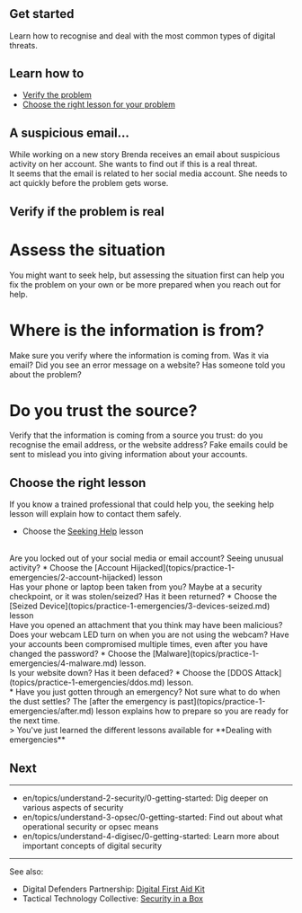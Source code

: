 # 
## Get started

Learn how to recognise and deal with the most common types of digital threats.



## Learn how to

- [Verify the problem](en/topics/practice-1-emergencies/0-getting-started/3-1-learn.md)
- [Choose the right lesson for your problem](en/topics/practice-1-emergencies/0-getting-started/3-2-learn.md)



## A suspicious email...

While working on a new story Brenda receives an email about suspicious activity on her account. She wants to find out if this is a real threat.
<br>
It seems that the email is related to her social media account. She needs to act quickly before the problem gets worse.



## Verify if the problem is real

# Assess the situation
You might want to seek help, but assessing the situation first can help you fix the problem on your own or be more prepared when you reach out for help.
<br>
# Where is the information is from?
Make sure you verify where the information is coming from. Was it via email? Did you see an error message on a website? Has someone told you about the problem?
<br>
# Do you trust the source?
Verify that the information is coming from a source you trust: do you recognise the email address, or the website address? Fake emails could be sent to mislead you into giving information about your accounts.
<br>



## Choose the right lesson

If you know a trained professional that could help you, the seeking help lesson will explain how to contact them safely.
* Choose the [Seeking Help](topics/practice-1-emergencies/1-seeking-help) lesson

<br>
Are you locked out of your social media or email account? Seeing unusual activity?
* Choose the [Account Hijacked](topics/practice-1-emergencies/2-account-hijacked) lesson

<br>
Has your phone or laptop been taken from you? Maybe at a security checkpoint, or it was stolen/seized? Has it been returned?
* Choose the [Seized Device](topics/practice-1-emergencies/3-devices-seized.md) lesson

<br>
Have you opened an attachment that you think may have been malicious? Does your webcam LED turn on when you are not using the webcam? Have your accounts been compromised multiple times, even after you have changed the password?
* Choose the [Malware](topics/practice-1-emergencies/4-malware.md) lesson.

<br>
Is your website down? Has it been defaced?
* Choose the [DDOS Attack](topics/practice-1-emergencies/ddos.md) lesson.

<br>
* Have you just gotten through an emergency? Not sure what to do when the dust settles? The [after the emergency is past](topics/practice-1-emergencies/after.md) lesson explains how to prepare so you are ready for the next time.

<br>
> You've just learned the different lessons available for **Dealing with emergencies**



## Next

---
- en/topics/understand-2-security/0-getting-started: Dig deeper on various aspects of security
- en/topics/understand-3-opsec/0-getting-started: Find out about what operational security or opsec means
- en/topics/understand-4-digisec/0-getting-started: Learn more about important concepts of digital security
---
See also:
* Digital Defenders Partnership: [Digital First Aid Kit](https://www.digitaldefenders.org/digitalfirstaid/)
* Tactical Technology Collective: [Security in a Box](https://securityinabox.org/en/)



